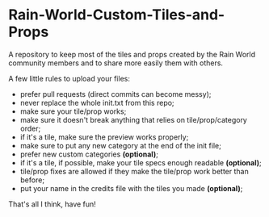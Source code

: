 # Rain-World-Custom-Tiles-and-Props
A repository to keep most of the tiles and props created by the Rain World community members and to share more easily them with others.

A few little rules to upload your files:
- prefer pull requests (direct commits can become messy);
- never replace the whole init.txt from this repo;
- make sure your tile/prop works;
- make sure it doesn't break anything that relies on tile/prop/category order;
- if it's a tile, make sure the preview works properly;
- make sure to put any new category at the end of the init file;
- prefer new custom categories **(__optional__)**;
- if it's a tile, if possible, make your tile specs enough readable **(__optional__)**;
- tile/prop fixes are allowed if they make the tile/prop work better than before;
- put your name in the credits file with the tiles you made **(__optional__)**;

That's all I think, have fun!
